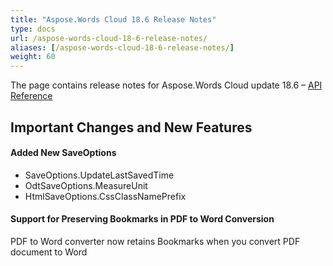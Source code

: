 ```yaml
---
title: "Aspose.Words Cloud 18.6 Release Notes"
type: docs
url: /aspose-words-cloud-18-6-release-notes/
aliases: [/aspose-words-cloud-18-6-release-notes/]
weight: 60
---
```


The page contains release notes for Aspose.Words Cloud update 18.6 – [API Reference](https://apireference.aspose.cloud/words/)

## Important Changes and New Features

#### Added New SaveOptions

- SaveOptions.UpdateLastSavedTime
- OdtSaveOptions.MeasureUnit
- HtmlSaveOptions.CssClassNamePrefix

#### Support for Preserving Bookmarks in PDF to Word Conversion

PDF to Word converter now retains Bookmarks when you convert PDF document to Word

